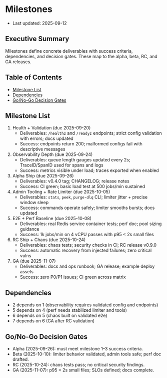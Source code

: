 # Milestones

- Last updated: 2025-09-12

## Executive Summary

Milestones define concrete deliverables with success criteria, dependencies, and decision gates. These map to the alpha, beta, RC, and GA releases.

## Table of Contents

- [Milestone List](#milestone-list)
- [Dependencies](#dependencies)
- [Go/No-Go Decision Gates](#gono-go-decision-gates)

## Milestone List

1. Health + Validation (due 2025-09-20)
   - Deliverables: `/healthz` and `/readyz` endpoints; strict config validation with errors; docs updated
   - Success: endpoints return 200; malformed configs fail with descriptive messages
2. Observability Depth (due 2025-09-24)
   - Deliverables: queue length gauges updated every 2s; TraceID/SpanID used for spans and logs
   - Success: metrics visible under load; traces exported when enabled
3. Alpha Ship (due 2025-09-26)
   - Deliverables: v0.4.0 tag; CHANGELOG; release notes
   - Success: CI green; basic load test at 500 jobs/min sustained
4. Admin Tooling + Rate Limiter (due 2025-10-05)
   - Deliverables: `stats`, `peek`, `purge-dlq` CLI; limiter jitter + precise window sleep
   - Success: commands operate safely; limiter smooths bursts; docs updated
5. E2E + Perf Baseline (due 2025-10-08)
   - Deliverables: real Redis service container tests; perf doc; pool sizing guidance
   - Success: 1k jobs/min on 4 vCPU passes with p95 < 2s small files
6. RC Ship + Chaos (due 2025-10-24)
   - Deliverables: chaos tests; security checks in CI; RC release v0.9.0
   - Success: automatic recovery from injected failures; zero critical vulns
7. GA (due 2025-11-07)
   - Deliverables: docs and ops runbook; GA release; example deploy assets
   - Success: zero P0/P1 issues; CI green across matrix

## Dependencies

- 2 depends on 1 (observability requires validated config and endpoints)
- 5 depends on 4 (perf needs stabilized limiter and tools)
- 6 depends on 5 (chaos built on validated e2e)
- 7 depends on 6 (GA after RC validation)

## Go/No-Go Decision Gates

- Alpha (2025-09-26): must meet milestone 1–3 success criteria.
- Beta (2025-10-10): limiter behavior validated, admin tools safe; perf doc drafted.
- RC (2025-10-24): chaos tests pass; no critical security findings.
- GA (2025-11-07): p95 < 2s small files; SLOs defined; docs complete.
